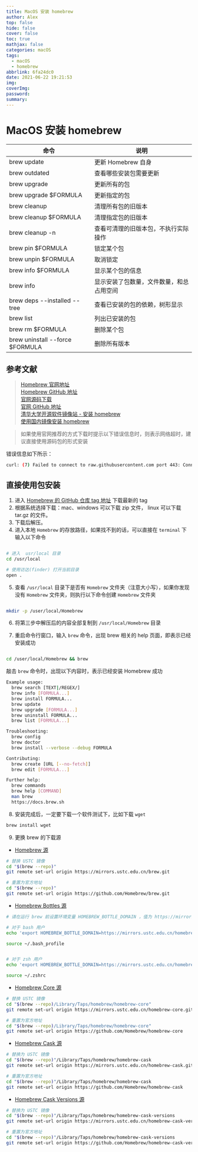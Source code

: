 ```yaml
---
title: MacOS 安装 homebrew
author: Alex
top: false
hide: false
cover: false
toc: true
mathjax: false
categories: macOS
tags:
  - macOS
  - homebrew
abbrlink: 6fa24dc0
date: 2021-06-22 19:21:53
img:
coverImg:
password:
summary:
---
```


# MacOS 安装 homebrew

命令 | 说明
--- | ---
brew update | 更新 Homebrew 自身
brew outdated | 查看哪些安装包需要更新
brew upgrade | 更新所有的包
brew upgrade $FORMULA | 更新指定的包
brew cleanup | 清理所有包的旧版本
brew cleanup $FORMULA | 清理指定包的旧版本
brew cleanup -n | 查看可清理的旧版本包，不执行实际操作
brew pin $FORMULA | 锁定某个包
brew unpin $FORMULA | 取消锁定
brew info $FORMULA | 显示某个包的信息
brew info | 显示安装了包数量，文件数量，和总占用空间
brew deps --installed --tree | 查看已安装的包的依赖，树形显示
brew list | 列出已安装的包
brew rm $FORMULA | 删除某个包
brew uninstall --force $FORMULA | 删除所有版本

## 参考文献

> [Homebrew 官网地址](https://brew.sh/)  
[Homebrew GitHub 地址](https://github.com/homebrew/install#uninstall-homebrew)  
[官网源码下载](https://github.com/Homebrew/brew/releases/tag/2.7.3)  
[官网 GitHub 地址](https://github.com/homebrew/install#uninstall-homebrew)  
[清华大学开源软件镜像站 - 安装 homebrew](https://mirrors.tuna.tsinghua.edu.cn/help/homebrew/)  
[使用国内镜像安装 homebrew](https://www.jianshu.com/p/5822d24a651e)  


> 如果使用官网推荐的方式下载时提示以下错误信息时，则表示网络超时，建议直接使用源码包的形式安装

错误信息如下所示：

```bash
curl: (7) Failed to connect to raw.githubusercontent.com port 443: Connection refused
```

## 直接使用包安装
1. 进入 [Homebrew 的 GitHub 仓库 tag 地址](https://github.com/Homebrew/brew/tags) 下载最新的 tag
2. 根据系统选择下载：mac、windows 可以下载 zip 文件， linux 可以下载 tar.gz 的文件。
3. 下载后解压。
4. 进入本地 `Homebrew` 的存放路径，如果找不到的话，可以直接在 `terminal` 下输入以下命令

```bash

# 进入  usr/local 目录
cd /usr/local

# 使用访达(finder) 打开当前目录
open .

```

5. 查看 `/usr/local` 目录下是否有 `Homebrew` 文件夹（注意大小写），如果你发现没有 `Homebrew` 文件夹，则执行以下命令创建 `Homebrew` 文件夹

```bash

mkdir -p /user/local/Homebrew

```

6. 将第三步中解压后的内容全部复制到 `/usr/local/Homebrew` 目录

7. 重启命令行窗口，输入 `brew` 命令，出现 brew 相关的 help 页面，即表示已经安装成功

```bash

cd /user/local/Homebrew && brew

```

敲击 `brew` 命令时，出现以下内容时，表示已经安装 Homebrew 成功

```bash
Example usage:
  brew search [TEXT|/REGEX/]
  brew info [FORMULA...]
  brew install FORMULA...
  brew update
  brew upgrade [FORMULA...]
  brew uninstall FORMULA...
  brew list [FORMULA...]

Troubleshooting:
  brew config
  brew doctor
  brew install --verbose --debug FORMULA

Contributing:
  brew create [URL [--no-fetch]]
  brew edit [FORMULA...]

Further help:
  brew commands
  brew help [COMMAND]
  man brew
  https://docs.brew.sh
```

8. 安装完成后，一定要下载一个软件测试下，比如下载 `wget`

```bash
brew install wget
```

9. 更换 brew 的下载源

- [Homebrew 源](http://mirrors.ustc.edu.cn/help/brew.git.html)
```bash
# 替换 USTC 镜像
cd "$(brew --repo)"
git remote set-url origin https://mirrors.ustc.edu.cn/brew.git

# 重置为官方地址
cd "$(brew --repo)"
git remote set-url origin https://github.com/Homebrew/brew.git
```

- [Homebrew Bottles 源](http://mirrors.ustc.edu.cn/help/homebrew-bottles.html)
```bash
# 请在运行 brew 前设置环境变量 HOMEBREW_BOTTLE_DOMAIN ，值为 https://mirrors.ustc.edu.cn/homebrew-bottles

# 对于 bash 用户
echo 'export HOMEBREW_BOTTLE_DOMAIN=https://mirrors.ustc.edu.cn/homebrew-bottles' >> ~/.bash_profile

source ~/.bash_profile


# 对于 zsh 用户
echo 'export HOMEBREW_BOTTLE_DOMAIN=https://mirrors.ustc.edu.cn/homebrew-bottles' >> ~/.zshrc

source ~/.zshrc
```

- [Homebrew Core 源](http://mirrors.ustc.edu.cn/help/homebrew-core.git.html)
```bash
# 替换 USTC 镜像
cd "$(brew --repo)/Library/Taps/homebrew/homebrew-core"
git remote set-url origin https://mirrors.ustc.edu.cn/homebrew-core.git

# 重置为官方地址
cd "$(brew --repo)/Library/Taps/homebrew/homebrew-core"
git remote set-url origin https://github.com/Homebrew/homebrew-core
```

- [Homebrew Cask 源](http://mirrors.ustc.edu.cn/help/homebrew-cask.git.html)
```bash
# 替换为 USTC 镜像
cd "$(brew --repo)"/Library/Taps/homebrew/homebrew-cask
git remote set-url origin https://mirrors.ustc.edu.cn/homebrew-cask.git

# 重置为官方地址
cd "$(brew --repo)"/Library/Taps/homebrew/homebrew-cask
git remote set-url origin https://github.com/Homebrew/homebrew-cask
```

- [Homebrew Cask Versions 源](http://mirrors.ustc.edu.cn/help/homebrew-cask-versions.git.html)
```bash
# 替换为 USTC 镜像
cd "$(brew --repo)"/Library/Taps/homebrew/homebrew-cask-versions
git remote set-url origin https://mirrors.ustc.edu.cn/homebrew-cask-versions.git

# 重置为官方地址
cd "$(brew --repo)"/Library/Taps/homebrew/homebrew-cask-versions
git remote set-url origin https://github.com/Homebrew/homebrew-cask-versions.git
```
